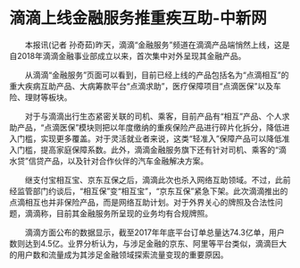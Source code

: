 # 滴滴上线金融服务推重疾互助-中新网

　　本报讯(记者 孙奇茹)昨天，滴滴“金融服务”频道在滴滴产品端悄然上线，这是自2018年滴滴金融事业部成立以来，首次集中对外呈现其金融产品。

　　从滴滴“金融服务”页面可以看到，目前已经上线的产品包括名为“点滴相互”的重大疾病互助产品、大病筹款平台“点滴求助”，医疗保障项目“点滴医保”以及车险、理财等板块。

　　对于与滴滴出行生态紧密关联的司机、乘客，目前产品有“相互”产品、个人求助产品，“点滴医保”模块则把以年度缴纳的重疾保险产品进行碎片化拆分，降低进入门槛，实现更多覆盖。对于灵活就业者来说，这类“轻准入”保障产品可以降低准入门槛，提高家庭保障系数。此外，滴滴金融服务旗下还有针对司机、乘客的“滴水贷”信贷产品，以及针对合作伙伴的汽车金融解决方案。

　　继支付宝相互宝、京东互保之后，滴滴此次也杀入网络互助领域。不过，此前经监管部门约谈后，“相互保”变“相互宝”，“京东互保”紧急下架。此次滴滴推出的点滴相互也并非保险产品，而是网络互助计划。对于外界关心的牌照及合法性问题，滴滴称，目前其金融服务所呈现的业务均有合规牌照。

　　滴滴方面公布的数据显示，截至2017年年底平台订单总量达74.3亿单，用户数则达到4.5亿。业界分析认为，与涉足金融的京东、阿里等平台类似，滴滴巨大的用户数和流量成为其涉足金融领域探索流量变现的重要原因。
